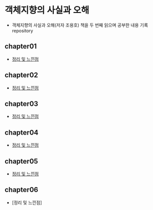 # 객체지향의 사실과 오해
- 객체지향의 사실과 오해(저자 조용호) 책을 두 번째 읽으며 공부한 내용 기록 repository

## chapter01
- [정리 및 느낀점](https://github.com/YeomJaeSeon/Book-Study/blob/main/%EA%B0%9D%EC%B2%B4%EC%A7%80%ED%96%A5%EC%9D%98%EC%82%AC%EC%8B%A4%EA%B3%BC%EC%98%A4%ED%95%B4/%EC%97%BC%EC%9E%AC%EC%84%A0/chapter01.md)

## chapter02
- [정리 및 느낀점](https://github.com/YeomJaeSeon/Book-Study/blob/main/%EA%B0%9D%EC%B2%B4%EC%A7%80%ED%96%A5%EC%9D%98%EC%82%AC%EC%8B%A4%EA%B3%BC%EC%98%A4%ED%95%B4/%EC%97%BC%EC%9E%AC%EC%84%A0/chapter02.md)

## chapter03
- [정리 및 느낀점](https://github.com/YeomJaeSeon/Book-Study/blob/main/%EA%B0%9D%EC%B2%B4%EC%A7%80%ED%96%A5%EC%9D%98%EC%82%AC%EC%8B%A4%EA%B3%BC%EC%98%A4%ED%95%B4/%EC%97%BC%EC%9E%AC%EC%84%A0/chapter03.md)

## chapter04
- [정리 및 느낀점](https://github.com/YeomJaeSeon/Book-Study/blob/main/%EA%B0%9D%EC%B2%B4%EC%A7%80%ED%96%A5%EC%9D%98%EC%82%AC%EC%8B%A4%EA%B3%BC%EC%98%A4%ED%95%B4/%EC%97%BC%EC%9E%AC%EC%84%A0/chapter04.md)

## chapter05
- [정리 및 느낀점](https://github.com/YeomJaeSeon/Book-Study/blob/main/%EA%B0%9D%EC%B2%B4%EC%A7%80%ED%96%A5%EC%9D%98%EC%82%AC%EC%8B%A4%EA%B3%BC%EC%98%A4%ED%95%B4/%EC%97%BC%EC%9E%AC%EC%84%A0/chapter05.md)

## chapter06
- [정리 및 느낀점]